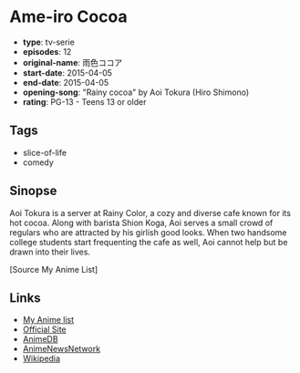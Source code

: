 # Ame-iro Cocoa

-   **type**: tv-serie
-   **episodes**: 12
-   **original-name**: 雨色ココア
-   **start-date**: 2015-04-05
-   **end-date**: 2015-04-05
-   **opening-song**: "Rainy cocoa" by Aoi Tokura (Hiro Shimono)
-   **rating**: PG-13 - Teens 13 or older

## Tags

-   slice-of-life
-   comedy

## Sinopse

Aoi Tokura is a server at Rainy Color, a cozy and diverse cafe known for its hot cocoa. Along with barista Shion Koga, Aoi serves a small crowd of regulars who are attracted by his girlish good looks. When two handsome college students start frequenting the cafe as well, Aoi cannot help but be drawn into their lives.

[Source My Anime List]

## Links

-   [My Anime list](https://myanimelist.net/anime/28981/Ame-iro_Cocoa)
-   [Official Site](http://www.rainycocoa.jp/anime/)
-   [AnimeDB](http://anidb.info/perl-bin/animedb.pl?show=anime&aid=10994)
-   [AnimeNewsNetwork](http://www.animenewsnetwork.com/encyclopedia/anime.php?id=16647)
-   [Wikipedia](https://en.wikipedia.org/wiki/Rainy_Cocoa)
